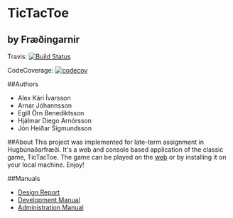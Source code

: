 TicTacToe
===================
by Fræðingarnir
---------------------
Travis: [![Build Status](https://travis-ci.org/fraedingarnir/TicTacToe.svg?branch=master)](https://travis-ci.org/fraedingarnir/TicTacToe)


CodeCoverage: [![codecov](https://codecov.io/gh/fraedingarnir/TicTacToe/branch/master/graph/badge.svg)](https://codecov.io/gh/fraedingarnir/TicTacToe)

##Authors
* Alex Kári Ívarsson
* Arnar Jóhannsson
* Egill Örn Benediktsson
* Hjálmar Diego Arnórsson
* Jón Heiðar Sigmundsson

##About
This project was implemented for late-term assignment in Hugbúnaðarfræði. It's a web and console based application of the classic game, TicTacToe. The game can be played on the [web](https://tictactoefraedingarnir.herokuapp.com/) or by installing it on your local machine. Enjoy!

##Manuals
* [Design Report](docs/designreport.md)
* [Development Manual](docs/DevReport.md)
* [Administration Manual](docs/AdminManual.md)
